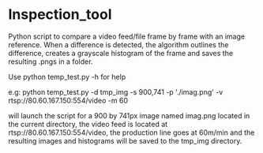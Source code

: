 # Inspection_tool
Python script to compare a video feed/file frame by frame with an image reference.
When a difference is detected, the algorithm outlines the difference, creates a grayscale histogram of the frame 
and saves the resulting .pngs in a folder.

Use python temp_test.py -h for help

e.g:
python temp_test.py -d tmp_img  -s 900,741 -p './imag.png' -v rtsp://80.60.167.150:554/video -m 60

will launch the script for a 900 by 741px image named imag.png located in the current directory, the video feed is located at rtsp://80.60.167.150:554/video, the production line goes at 60m/min and the resulting images and histograms will be saved to the tmp_img directory.
